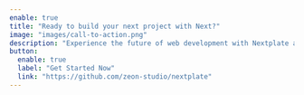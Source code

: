 ```yaml
---
enable: true
title: "Ready to build your next project with Next?"
image: "images/call-to-action.png"
description: "Experience the future of web development with Nextplate and Next. Build lightning-fast static sites with ease and flexibility."
button:
  enable: true
  label: "Get Started Now"
  link: "https://github.com/zeon-studio/nextplate"
---
```

